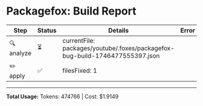 # Packagefox: Build Report

| Step | Status | Details | Error |
|------|--------|---------|-------|
| 🔍 analyze | ⏳ | currentFile: packages/youtube/.foxes/packagefox-bug-build-1746477555397.json |  |
| ✏️ apply | ✅ | filesFixed: 1 |  |

---
**Total Usage:** Tokens: 474766 | Cost: $1.9149